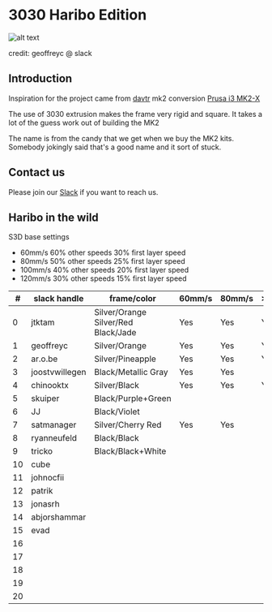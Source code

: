 # 3030 Haribo Edition

![alt text][teaser]

[teaser]: http://i.imgur.com/4kjlYrl.png "Partial render image of Haribo"

credit: geoffreyc @ slack

## Introduction
Inspiration for the project came from [davtr](http://www.thingiverse.com/davtr/about) mk2 conversion [Prusa i3 MK2-X](http://www.thingiverse.com/thing:1692666)

The use of 3030 extrusion makes the frame very rigid and square.  It takes a lot of the guess work out of building the MK2

The name is from the candy that we get when we buy the MK2 kits.  Somebody jokingly said that's a good name and it sort of stuck.

## Contact us
Please join our [Slack](http://codehemi.com) if you want to reach us.

## Haribo in the wild

S3D base settings

- 60mm/s 60% other speeds 30% first layer speed
- 80mm/s 50% other speeds 25% first layer speed
- 100mm/s 40% other speeds 20% first layer speed
- 120mm/s 30% other speeds 15% first layer speed

|\#|slack handle|frame/color|60mm/s|80mm/s|>100mm/s|
|-----|-----|-----|-----|-----|-----|
|0|jtktam|Silver/Orange<br/>Silver/Red<br/>Black/Jade|Yes|Yes|Yes|
|1|geoffreyc|Silver/Orange|Yes|Yes|Yes|
|2|ar.o.be|Silver/Pineapple|Yes|Yes|Yes|
|3|joostvwillegen|Black/Metallic Gray|Yes|Yes||
|4|chinooktx|Silver/Black|Yes|Yes|Yes|
|5|skuiper|Black/Purple+Green||||
|6|JJ|Black/Violet||||
|7|satmanager|Silver/Cherry Red|Yes|Yes||
|8|ryanneufeld|Black/Black||||
|9|tricko|Black/Black+White||||
|10|cube|||||
|11|johnocfii |||||
|12|patrik|||||
|13|jonasrh|||||
|14|abjorshammar|||||
|15|evad|||||
|16||||||
|17||||||
|18||||||
|19||||||
|20||||||
